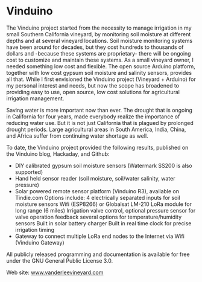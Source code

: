 # Vinduino

The Vinduino project started from the necessity to manage irrigation in my small Southern California vineyard, by monitoring soil moisture at different depths and at several vineyard locations. 
Soil moisture monitoring systems have been around for decades, but they cost hundreds to thousands of dollars and -because these systems are proprietary- there will be ongoing cost to customize and maintain these systems. As a small vineyard owner, I needed something low cost and flexible.
The open source Arduino platform, together with low cost gypsum soil moisture and salinity sensors, provides all that. While I first envisioned the Vinduino project (Vineyard + Arduino) for my personal interest and needs, but now the scope has broadened to providing easy to use, open source, low cost solutions for agricultural irrigation management.

Saving water is more important now than ever. The drought that is ongoing  in California for four years, made everybody realize the importance of reducing water use. But it is not just California that is plagued by prolonged drought periods. Large agricultural areas in South America, India, China, and Africa suffer from continuing water shortage as well.

To date, the Vinduino project provided the following results, published on the Vinduino blog, Hackaday, and Github:

* DIY calibrated gypsum soil moisture sensors (Watermark SS200 is also supported)
* Hand held sensor reader (soil moisture, soil/water salinity, water pressure)
* Solar powered remote sensor platform (Vinduino R3), available on Tindie.com
	Options include:
	4 electrically separated inputs for soil moisture sensors
	Wifi (ESP8266) or Globalsat LM-210 LoRa module for long range (6 miles)
	Irrigation valve control, optional pressure sensor for valve operation feedback
	several options for temperature/humidity sensors
	Built in solar battery charger
	Built in real time clock for precise irrigation timing
* Gateway to connect multiple LoRa end nodes to the Internet via Wifi (Vinduino Gateway)

All publicly released programming and documentation is available for free under the GNU General Public License 3.0.

Web site: www.vanderleevineyard.com
